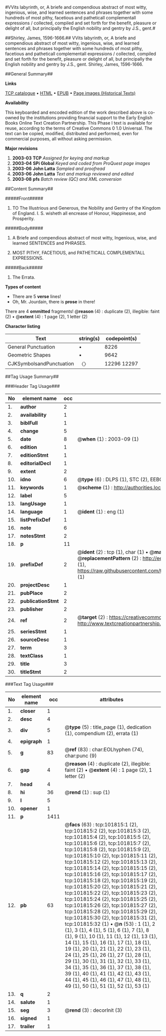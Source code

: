#VVits labyrinth, or, A briefe and compendious abstract of most witty, ingenious, wise, and learned sentences and phrases together with some hundreds of most pithy, facetious and patheticall complementall expressions / collected, compiled and set forth for the benefit, pleasure or delight of all, but principally the English nobility and gentry by J.S., gent.#

##Shirley, James, 1596-1666.##
VVits labyrinth, or, A briefe and compendious abstract of most witty, ingenious, wise, and learned sentences and phrases together with some hundreds of most pithy, facetious and patheticall complementall expressions / collected, compiled and set forth for the benefit, pleasure or delight of all, but principally the English nobility and gentry by J.S., gent.
Shirley, James, 1596-1666.

##General Summary##

**Links**

[TCP catalogue](http://www.ota.ox.ac.uk/tcp/)  • 
[HTML](http://tei.it.ox.ac.uk/tcp/Texts-HTML/free/A59/A59997.html)  • 
[EPUB](http://tei.it.ox.ac.uk/tcp/Texts-EPUB/free/A59/A59997.epub) • 
[Page images (Historical Texts)](https://data.historicaltexts.jisc.ac.uk/view?pubId=eebo-13788360e&pageId=eebo-13788360e-101815-1)

**Availability**

This keyboarded and encoded edition of the
	       work described above is co-owned by the institutions
	       providing financial support to the Early English Books
	       Online Text Creation Partnership. This Phase I text is
	       available for reuse, according to the terms of Creative
	       Commons 0 1.0 Universal. The text can be copied,
	       modified, distributed and performed, even for
	       commercial purposes, all without asking permission.

**Major revisions**

1. __2003-03__ __TCP__ *Assigned for keying and markup*
1. __2003-04__ __SPi Global__ *Keyed and coded from ProQuest page images*
1. __2003-06__ __John Latta__ *Sampled and proofread*
1. __2003-06__ __John Latta__ *Text and markup reviewed and edited*
1. __2003-08__ __pfs__ *Batch review (QC) and XML conversion*

##Content Summary##

#####Front#####

1. TO The Illustrious and Generous, the Nobility and Gentry of the Kingdom of England. I. S. wisheth all encrease of Honour, Happinesse, and Prosperity.

#####Body#####

1. A Briefe and compendious abstract of most witty, Ingenious, wise, and learned SENTENCES and PHRASES.

1. MOST PITHY, FACETIOUS, and PATHETICALL COMPLEMENTALL EXPRESSIONS.

#####Back#####

1. The Errata.

**Types of content**

  * There are 5 **verse** lines!
  * Oh, Mr. Jourdain, there is **prose** in there!

There are 4 **ommitted** fragments! 
 @__reason__ (4) : duplicate (2), illegible: faint (2)  •  @__extent__ (4) : 1 page (2), 1 letter (2)

**Character listing**


|Text|string(s)|codepoint(s)|
|---|---|---|
|General Punctuation|•|8226|
|Geometric Shapes|▪|9642|
|CJKSymbolsandPunctuation|〈〉|12296 12297|

##Tag Usage Summary##

###Header Tag Usage###

|No|element name|occ|attributes|
|---|---|---|---|
|1.|__author__|2||
|2.|__availability__|1||
|3.|__biblFull__|1||
|4.|__change__|5||
|5.|__date__|8| @__when__ (1) : 2003-09 (1)|
|6.|__edition__|1||
|7.|__editionStmt__|1||
|8.|__editorialDecl__|1||
|9.|__extent__|2||
|10.|__idno__|6| @__type__ (6) : DLPS (1), STC (2), EEBO-CITATION (1), OCLC (1), VID (1)|
|11.|__keywords__|1| @__scheme__ (1) : http://authorities.loc.gov/ (1)|
|12.|__label__|5||
|13.|__langUsage__|1||
|14.|__language__|1| @__ident__ (1) : eng (1)|
|15.|__listPrefixDef__|1||
|16.|__note__|6||
|17.|__notesStmt__|2||
|18.|__p__|11||
|19.|__prefixDef__|2| @__ident__ (2) : tcp (1), char (1)  •  @__matchPattern__ (2) : ([0-9\-]+):([0-9IVX]+) (1), (.+) (1)  •  @__replacementPattern__ (2) : http://eebo.chadwyck.com/downloadtiff?vid=$1&page=$2 (1), https://raw.githubusercontent.com/textcreationpartnership/Texts/master/tcpchars.xml#$1 (1)|
|20.|__projectDesc__|1||
|21.|__pubPlace__|2||
|22.|__publicationStmt__|2||
|23.|__publisher__|2||
|24.|__ref__|2| @__target__ (2) : https://creativecommons.org/publicdomain/zero/1.0/ (1), http://www.textcreationpartnership.org/docs/. (1)|
|25.|__seriesStmt__|1||
|26.|__sourceDesc__|1||
|27.|__term__|3||
|28.|__textClass__|1||
|29.|__title__|3||
|30.|__titleStmt__|2||


###Text Tag Usage###

|No|element name|occ|attributes|
|---|---|---|---|
|1.|__closer__|1||
|2.|__desc__|4||
|3.|__div__|5| @__type__ (5) : title_page (1), dedication (1), compendium (2), errata (1)|
|4.|__epigraph__|1||
|5.|__g__|83| @__ref__ (83) : char:EOLhyphen (74), char:punc (9)|
|6.|__gap__|4| @__reason__ (4) : duplicate (2), illegible: faint (2)  •  @__extent__ (4) : 1 page (2), 1 letter (2)|
|7.|__head__|4||
|8.|__hi__|36| @__rend__ (1) : sup (1)|
|9.|__l__|5||
|10.|__opener__|1||
|11.|__p__|1411||
|12.|__pb__|63| @__facs__ (63) : tcp:101815:1 (2), tcp:101815:2 (2), tcp:101815:3 (2), tcp:101815:4 (2), tcp:101815:5 (2), tcp:101815:6 (2), tcp:101815:7 (2), tcp:101815:8 (2), tcp:101815:9 (2), tcp:101815:10 (2), tcp:101815:11 (2), tcp:101815:12 (2), tcp:101815:13 (2), tcp:101815:14 (2), tcp:101815:15 (2), tcp:101815:16 (2), tcp:101815:17 (2), tcp:101815:18 (2), tcp:101815:19 (2), tcp:101815:20 (2), tcp:101815:21 (2), tcp:101815:22 (2), tcp:101815:23 (2), tcp:101815:24 (2), tcp:101815:25 (2), tcp:101815:26 (2), tcp:101815:27 (2), tcp:101815:28 (2), tcp:101815:29 (2), tcp:101815:30 (2), tcp:101815:31 (2), tcp:101815:32 (1)  •  @__n__ (53) : 1 (1), 2 (1), 3 (1), 4 (1), 5 (1), 6 (1), 7 (1), 8 (1), 9 (1), 10 (1), 11 (1), 12 (1), 13 (1), 14 (1), 15 (1), 16 (1), 17 (1), 18 (1), 19 (1), 20 (1), 21 (1), 22 (1), 23 (1), 24 (1), 25 (1), 26 (1), 27 (1), 28 (1), 29 (1), 30 (1), 31 (1), 32 (1), 33 (1), 34 (1), 35 (1), 36 (1), 37 (1), 38 (1), 39 (1), 40 (1), 41 (1), 42 (1), 43 (1), 44 (1), 45 (1), 46 (1), 47 (1), 48 (1), 49 (1), 50 (1), 51 (1), 52 (1), 53 (1)|
|13.|__q__|2||
|14.|__salute__|1||
|15.|__seg__|3| @__rend__ (3) : decorInit (3)|
|16.|__signed__|1||
|17.|__trailer__|1||
